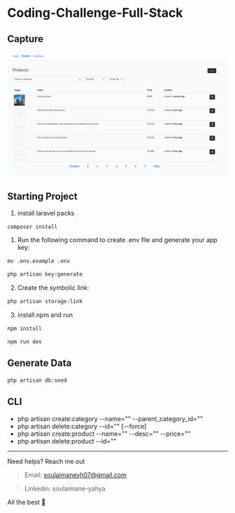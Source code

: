 # Coding-Challenge-Full-Stack

## Capture

<img src="./public/img/2.png" />

## Starting Project

1. install laravel packs

```composer
composer install
```

1. Run the following command to create .env file and generate your app key:

```
mv .env.example .env
```


```bash
php artisan key:generate
```

2. Create the symbolic link:
```bash
php artisan storage:link
```

3. install npm and run

```npm
npm install
```

```npm
npm run dev
```

## Generate Data

```
php artisan db:seed
```

## CLI

- php artisan create:category --name="" --parent_category_id=""
- php artisan delete:category --id="" [--force]
- php artisan create:product --name="" --desc="" --price=""
- php artisan delete:product --id=""

----- 
Need helps? Reach me out

> Email: soulaimaneyh07@gmail.com

> Linkedin: soulaimane-yahya

All the best :beer:
